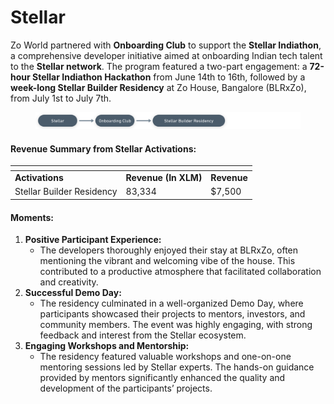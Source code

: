 # Stellar

Zo World partnered with **Onboarding Club** to support the **Stellar Indiathon**, a comprehensive developer initiative aimed at onboarding Indian tech talent to the **Stellar network**. The program featured a two-part engagement: a **72-hour Stellar Indiathon Hackathon** from June 14th to 16th, followed by a **week-long Stellar Builder Residency** at Zo House, Bangalore (BLRxZo), from July 1st to July 7th.

<figure><img src="../.gitbook/assets/image (4).png" alt=""><figcaption></figcaption></figure>

#### **Revenue Summary from Stellar Activations:**

<table data-header-hidden><thead><tr><th></th><th></th><th data-hidden></th></tr></thead><tbody><tr><td><strong>Activations</strong></td><td><strong>Revenue (In XLM)</strong></td><td><strong>Revenue</strong></td></tr><tr><td>Stellar Builder Residency</td><td>83,334</td><td>$7,500</td></tr></tbody></table>

#### **Moments:**

1. **Positive Participant Experience:**
   * The developers thoroughly enjoyed their stay at BLRxZo, often mentioning the vibrant and welcoming vibe of the house. This contributed to a productive atmosphere that facilitated collaboration and creativity.
2. **Successful Demo Day:**
   * The residency culminated in a well-organized Demo Day, where participants showcased their projects to mentors, investors, and community members. The event was highly engaging, with strong feedback and interest from the Stellar ecosystem.
3. **Engaging Workshops and Mentorship:**
   * The residency featured valuable workshops and one-on-one mentoring sessions led by Stellar experts. The hands-on guidance provided by mentors significantly enhanced the quality and development of the participants’ projects.
